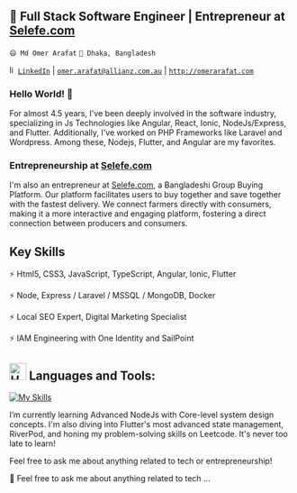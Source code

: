 ## 🔭 Full Stack Software Engineer | Entrepreneur at [Selefe.com](https://selefe.com)

`😄 Md Omer Arafat`
`🌱 Dhaka, Bangladesh`

<a href="https://www.linkedin.com/in/arafatomer66/" target="_blank"><img  src="https://avatars3.githubusercontent.com/u/357098" width="15" height="15" alt="linkedin logo"/>`LinkedIn`</a> | <a href="mailto:arafatomer66@gmail.com">`omer.arafat@allianz.com.au`</a> | <a href="http://omerarafat.com">`http://omerarafat.com`</a>

### Hello World! 👋

For almost 4.5 years, I've been deeply involved in the software industry, specializing in Js Technologies like Angular, React, Ionic, NodeJs/Express, and Flutter. Additionally, I've worked on PHP Frameworks like Laravel and Wordpress. Among these, Nodejs, Flutter, and Angular are my favorites.

### Entrepreneurship at [Selefe.com](https://selefe.com)

I'm also an entrepreneur at [Selefe.com](https://selefe.com), a Bangladeshi Group Buying Platform. Our platform facilitates users to buy together and save together with the fastest delivery. We connect farmers directly with consumers, making it a more interactive and engaging platform, fostering a direct connection between producers and consumers.

## Key Skills

⚡ Html5, CSS3, JavaScript, TypeScript, Angular, Ionic, Flutter

⚡ Node, Express / Laravel / MSSQL / MongoDB, Docker

⚡ Local SEO Expert, Digital Marketing Specialist

⚡ IAM Engineering with One Identity and SailPoint

## <img src="https://raw.githubusercontent.com/Tarikul-Islam-Anik/Animated-Fluent-Emojis/master/Emojis/Objects/Hammer%20and%20Wrench.png" alt="Hammer and Wrench" width="30" height="30" /> **Languages and Tools:**  
[![My Skills](https://skillicons.dev/icons?i=html,css,tailwind,js,react,vite,ts,next,expressjs,nodejs,mongodb,firebase,md,git,github,vscode,jest,styledcomponents,postman,stackoverflow&perline=13)](#)



I’m currently learning Advanced NodeJs with Core-level system design concepts. I'm also diving into Flutter's most advanced state management, RiverPod, and honing my problem-solving skills on Leetcode. It's never too late to learn!

Feel free to ask me about anything related to tech or entrepreneurship!


💬 Feel free to ask me about anything related to tech ...

<!--
**arafatomer66/arafatomer66** is a ✨ _special_ ✨ repository because its `README.md` (this file) appears on your GitHub profile.

Here are some ideas to get you started:

- 🔭 I’m currently working on ...
- 🌱 I’m currently learning ...
- 👯 I’m looking to collaborate on ...
- 🤔 I’m looking for help with ...
- 💬 Ask me about ...
- 📫 How to reach me: ...
- 😄 Pronouns: ...
- ⚡ Fun fact: ...
-->
